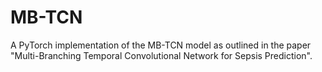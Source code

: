 # MB-TCN
A PyTorch implementation of the MB-TCN model as outlined in the paper "Multi-Branching Temporal Convolutional Network for Sepsis Prediction".
